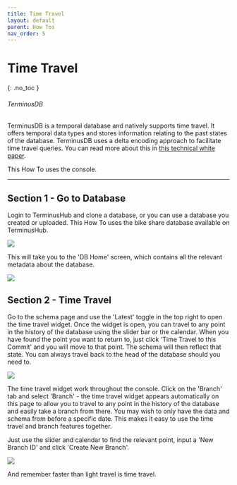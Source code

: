 ```yaml
---
title: Time Travel
layout: default
parent: How Tos
nav_order: 5
---
```

# Time Travel

{: .no_toc }

###### TerminusDB

TerminusDB is a temporal database and natively supports time travel. It offers temporal data types and stores information relating to the past states of the database. TerminusDB uses a delta encoding approach to facilitate time travel queries. You can read more about this in [this technical white paper](https://github.com/terminusdb/terminusdb-server/blob/dev/docs/whitepaper/terminusdb.pdf).

This How To uses the console. 

- - -

## Section 1 - Go to Database

Login to TerminusHub and clone a database, or you can use a database you created or uploaded. This How To uses the bike share database available on TerminusHub.

![](/docs/assets/uploads/clone-screen.jpg)

This will take you to the 'DB Home' screen, which contains all the relevant metadata about the database. 

![](/docs/assets/uploads/db-homew.jpg)

## Section 2 - Time Travel 

Go to the schema page and use the 'Latest' toggle in the top right to open the time travel widget. Once the widget is open, you can travel to any point in the history of the database using the slider bar or the calendar. When you have found the point you want to return to, just click 'Time Travel to this Commit' and you will move to that point. The schema will then reflect that state. You can always travel back to the head of the database should you need to.

![](/docs/assets/uploads/time-travel-schema.jpg)

The time travel widget work throughout the console. Click on the 'Branch' tab and select 'Branch' - the time travel widget appears automatically on this page to allow you to travel to any point in the history of the database and easily take a branch from there. You may wish to only have the data and schema from before a specific date. This makes it easy to use the time travel and branch features together.

Just use the slider and calendar to find the relevant point, input a 'New Branch ID' and click 'Create New Branch'.  

![](/docs/assets/uploads/time-travel-branch.jpg)

And remember faster than light travel is time travel.
